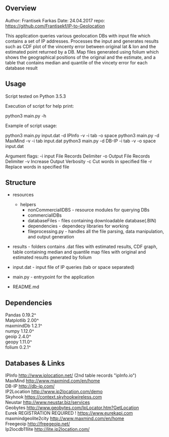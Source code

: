 Overview
-------------------
Author: Frantisek Farkas
Date:   24.04.2017
repo: https://github.com/Frantisekf/IP-to-Geolocation

This application queries various geolocation DBs with input file which contains a set of IP addresses.
Processes the input and generates results such as CDF plot of the vincenty error between original lat & lon
and the estimated point returned by a DB. Map files generated using folium which shows the geographical positions
of the original and the estimate, and a table that contains median and quantile of the vincety error for each database result




Usage
-------------------


Script tested on Python 3.5.3

Execution of script for help print:
   
   python3 main.py -h
  
Example of script usage:

   python3 main.py input.dat -d IPInfo -v -i tab -o space
   python3 main.py -d MaxMind -v -i tab input.dat
   python3 main.py -d DB-IP -i tab -v -o space input.dat

Argument flags:
    -i  input File Records Delimiter
    -o  Output File Records Delimiter
    -v  Increase Output Verbosity
    -c  Cut words in specified file
    -r  Replace words in specified file


Structure
-------------------

* resources
    * helpers
       * nonCommerciallDBS - resource modules for querying DBs
       * commerciallDBs
       * databaseFiles - files containing downloadable database(.BIN)
       * dependencies - dependecy libraries for working
       * fileprocessing.py - handles all the file parsing, data manipulation, and output generation
* results - folders contains .dat files with estimated results, CDF graph, table containing median and quantile
             map files with original and estimated results generated by folium

* input.dat - input file of IP queries (tab or space separated)
* main.py - entrypoint for the application
* README.md

Dependencies 
-------------------

Pandas 0.19.2^ <br />
Matplotlib 2.00^ <br />
maxmindDb 1.2.1^ <br />
numpy 1.12.0^ <br />
geoip 2.4.0^ <br />
geopy 1.11.0^ <br />
folium 0.2.1^ <br />


Databases & Links 
-------------------

IPInfo                    http://www.iplocation.net/ (2nd table records "ipInfo.io") <br />
MaxMind                   http://www.maxmind.com/en/home <br />
DB-IP                     http://db-ip.com/ <br />
IP2Location               http://www.ip2location.com/demo <br />
Skyhook                   https://context.skyhookwireless.com <br />
Neustar                   http://www.neustar.biz/services <br />
Geobytes                  http://www.geobytes.com/IpLocator.htm?GetLocation <br />
Eurek                     REGISTRATION REQUIRED !  https://www.eurekapi.com <br />
maxmindgeolite2city       http://www.maxmind.com/en/home <br />
Freegeoip                 http://freegeoip.net/ <br />
Ip2locdb11lite            http://lite.ip2location.com/ <br />

